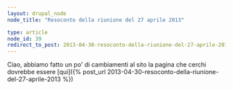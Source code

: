 ```yaml
---
layout: drupal_node
node_title: "Resoconto della riunione del 27 aprile 2013"

type: article
node_id: 39
redirect_to_post: 2013-04-30-resoconto-della-riunione-del-27-aprile-2013
---
```


Ciao, abbiamo fatto un po' di cambiamenti al sito
la pagina che cerchi dovrebbe essere [qui]({% post_url 2013-04-30-resoconto-della-riunione-del-27-aprile-2013 %})